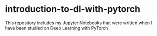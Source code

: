 # introduction-to-dl-with-pytorch
This repository includes my Jupyter Notebooks that were written when I have been studied on Deep Learning with PyTorch
